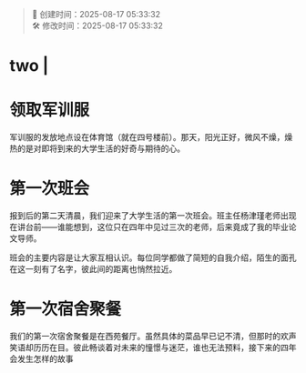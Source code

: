 <!-- timestamp inserted -->
> 📄 创建时间：2025-08-17 05:33:32  
> 🛠️ 修改时间：2025-08-17 05:33:32

# two | 






<!-- 
# 领取军训服

军训服是在体育馆（四号楼前的那个）领的



# 第一次班会

那是报道后的第二天早上，我们见到了四年只见了三次面的班主任杨津瑾，我当时也没想到她会成为我的毕业论文导师

班会的目的主要是互相认识一下，每一个同学都进行了自我介绍

# 第一次宿舍吃饭

是在西苑餐厅吃的，具体的已记不太清楚，只记得的当时相谈甚欢，至于未来会发生什么也难以预料。 -->



# 领取军训服

军训服的发放地点设在体育馆（就在四号楼前）。那天，阳光正好，微风不燥，燥热的是对即将到来的大学生活的好奇与期待的心。

# 第一次班会

报到后的第二天清晨，我们迎来了大学生活的第一次班会。班主任杨津瑾老师出现在讲台前——谁能想到，这位只在四年中见过三次的老师，后来竟成了我的毕业论文导师。

班会的主要内容是让大家互相认识。每位同学都做了简短的自我介绍，陌生的面孔在这一刻有了名字，彼此间的距离也悄然拉近。

# 第一次宿舍聚餐

我们的第一次宿舍聚餐是在西苑餐厅。虽然具体的菜品早已记不清，但那时的欢声笑语却历历在目。彼此畅谈着对未来的憧憬与迷茫，谁也无法预料，接下来的四年会发生怎样的故事